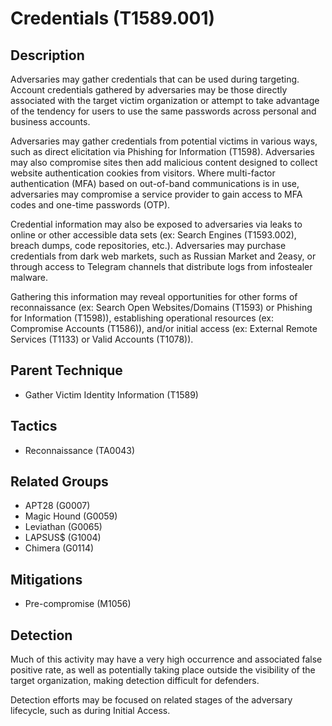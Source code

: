 # Credentials (T1589.001)

## Description
Adversaries may gather credentials that can be used during targeting. Account credentials gathered by adversaries may be those directly associated with the target victim organization or attempt to take advantage of the tendency for users to use the same passwords across personal and business accounts.

Adversaries may gather credentials from potential victims in various ways, such as direct elicitation via Phishing for Information (T1598). Adversaries may also compromise sites then add malicious content designed to collect website authentication cookies from visitors.  Where multi-factor authentication (MFA) based on out-of-band communications is in use, adversaries may compromise a service provider to gain access to MFA codes and one-time passwords (OTP).

Credential information may also be exposed to adversaries via leaks to online or other accessible data sets (ex: Search Engines (T1593.002), breach dumps, code repositories, etc.). Adversaries may purchase credentials from dark web markets, such as Russian Market and 2easy, or through access to Telegram channels that distribute logs from infostealer malware.

Gathering this information may reveal opportunities for other forms of reconnaissance (ex: Search Open Websites/Domains (T1593) or Phishing for Information (T1598)), establishing operational resources (ex: Compromise Accounts (T1586)), and/or initial access (ex: External Remote Services (T1133) or Valid Accounts (T1078)). 

## Parent Technique
- Gather Victim Identity Information (T1589)

## Tactics
- Reconnaissance (TA0043)

## Related Groups
- APT28 (G0007)
- Magic Hound (G0059)
- Leviathan (G0065)
- LAPSUS$ (G1004)
- Chimera (G0114)

## Mitigations
- Pre-compromise (M1056)

## Detection
Much of this activity may have a very high occurrence and associated false positive rate, as well as potentially taking place outside the visibility of the target organization, making detection difficult for defenders.

Detection efforts may be focused on related stages of the adversary lifecycle, such as during Initial Access.

